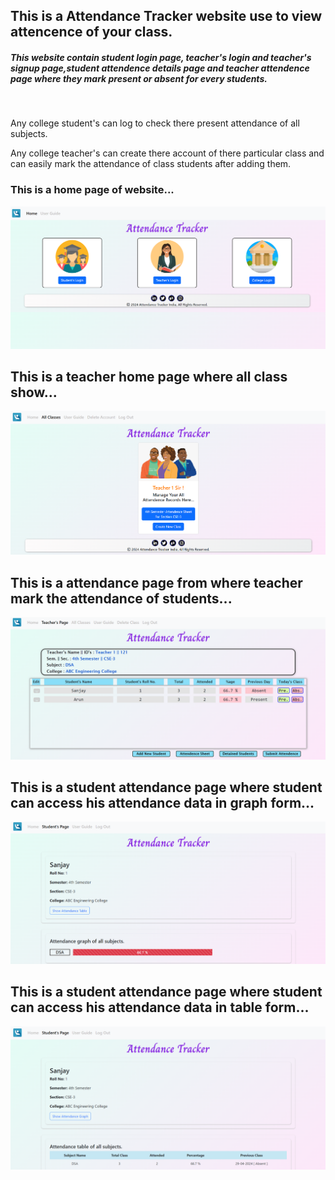 ## This is a Attendance Tracker website use to view attencence of your class.
##### This website contain student login page, teacher's login and teacher's signup page,student attendence details page and teacher attendence page where they mark present or absent for every students.
<br>

Any college student's can log to check there present attendance of all subjects.
<br>

Any college teacher's can create there account of there particular class and can easily mark the attendance of class students after adding them.
<br>

### This is a home page of website...
![homePage](/public/imageFolder/home.png)
<br>

## This is a teacher home page where all class show...
![teacherHomePage](/public/imageFolder/teacherHome.png)
<br>

## This is a attendance page from where teacher mark the attendance of students...
![attendancePage](/public/imageFolder/attendancePage.png)
<br>

## This is a student attendance page where student can access his attendance data in graph form...
![studentPage](/public/imageFolder/studentPage.png)
<br>

## This is a student attendance page where student can access his attendance data in table form...
![studentPage2](/public/imageFolder/studentPage2.png)